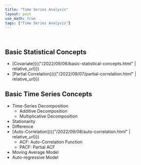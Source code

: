 ```yaml
---
title: "Time Series Analysis"
layout: post
use_math: true
tags: ["Time Series Analysis"]
---
```


<br/>

## Basic Statistical Concepts

- [Covariate]({{"/2022/09/06/basic-statistical-concepts.html" | relative_url}})
- [Partial Correlation]({{"/2022/09/07/partial-correlation.html" | relative_url}})

## Basic Time Series Concepts

- Time-Series Decomposition
  - Additive Decomposition
  - Multiplicative Decomposition
- Stationarity
- Difference
- [Auto-Correlation]({{"/2022/09/08/auto-correlation.html" | relative_url}})
  - ACF: Auto-Correlation Function
  - PACF: Partial ACF
- Moving Average Model
- Auto-regressive Model
